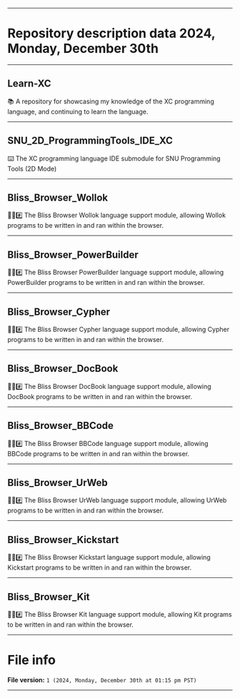 
***

# Repository description data 2024, Monday, December 30th

---

## Learn-XC

📚️ A repository for showcasing my knowledge of the XC programming language, and continuing to learn the language. 

---

## SNU_2D_ProgrammingTools_IDE_XC

⌨️ The XC programming language IDE submodule for SNU Programming Tools (2D Mode)

---

## Bliss_Browser_Wollok

🌳️🌐️#️⃣️ The Bliss Browser Wollok language support module, allowing Wollok programs to be written in and ran within the browser.

---

## Bliss_Browser_PowerBuilder

🌳️🌐️#️⃣️ The Bliss Browser PowerBuilder language support module, allowing PowerBuilder programs to be written in and ran within the browser.

---

## Bliss_Browser_Cypher

🌳️🌐️#️⃣️ The Bliss Browser Cypher language support module, allowing Cypher programs to be written in and ran within the browser.

---

## Bliss_Browser_DocBook

🌳️🌐️#️⃣️ The Bliss Browser DocBook language support module, allowing DocBook programs to be written in and ran within the browser.

---

## Bliss_Browser_BBCode

🌳️🌐️#️⃣️ The Bliss Browser BBCode language support module, allowing BBCode programs to be written in and ran within the browser.

---

## Bliss_Browser_UrWeb

🌳️🌐️#️⃣️ The Bliss Browser UrWeb language support module, allowing UrWeb programs to be written in and ran within the browser.

---

## Bliss_Browser_Kickstart

🌳️🌐️#️⃣️ The Bliss Browser Kickstart language support module, allowing Kickstart programs to be written in and ran within the browser.

---

## Bliss_Browser_Kit

🌳️🌐️#️⃣️ The Bliss Browser Kit language support module, allowing Kit programs to be written in and ran within the browser.

***

# File info

**File version:** `1 (2024, Monday, December 30th at 01:15 pm PST)`

***

